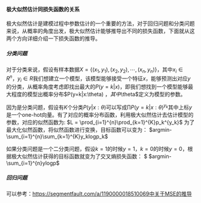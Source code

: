 #### 极大似然估计同损失函数的关系

极大似然估计是建模过程中参数估计的一个重要的方法，对于回归问题和分类问题来说，从概率的角度出发，极大似然估计能够推导出不同的损失函数，下面就从这两个方向详细介绍一下损失函数的推导。

##### 分类问题

对于分类来说，假设有样本数据$X=\{(x_1,y_1), (x_2, y_2), \cdots, (x_n,y_n)\}$，其中$x_i\in{R^n}$，$y_i\in{R}$我们想建立一个模型，该模型能够接受一个特征$x$，能够预测出对应$y$的分类，从概率角度考虑即找出最大的$P(y=k|x)$，即我们想找到一个模型能够最大程度的模型出概率分布$P(y=k|x:\theta) $，其中$\theta$定义为模型的参数。

因为是分类问题，假设有$K$个分类$P(y|x:\theta)$可以写成$\prod{P(y=k|x:\theta)^{y_k}}$其中上标$y$是一个one-hot向量。有了对应的概率分布函数，利用极大似然估计去估计模型的参数，对应的似然函数为:
$L = \prod_{i=1}^{n}\prod_{k=1}^{K}p_k^{y_k}$
为了最大化似然函数，将似然函数进行变换，目标函数可以变为：
$argmin-\sum_{i=1}^{n}\sum_{k=1}^{K}y_klogp_k$

如果分类问题是一个二分类问题，假设$k=1$的时候$y=1$，$k=0$的时候$y=0$，根据极大似然估计获得的目标函数就变为了交叉熵损失函数：
$
$argmin-\sum_{i=1}^{n}ylogp$

##### 回归问题

可以参考：https://segmentfault.com/a/1190000018510069中关于MSE的推导



